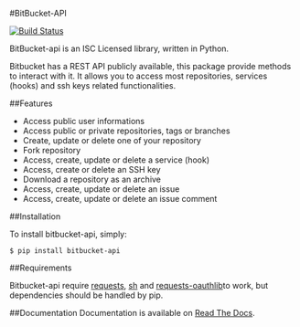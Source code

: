 #BitBucket-API

[![Build Status](https://travis-ci.org/Alir3z4/BitBucket-api.svg?branch=master)](https://travis-ci.org/Alir3z4/BitBucket-api)

BitBucket-api is an ISC Licensed library, written in Python.

Bitbucket has a REST API publicly available, this package provide methods to interact with it.
It allows you to access most repositories, services (hooks) and ssh keys related functionalities.

##Features

* Access public user informations
* Access public or private repositories, tags or branches
* Create, update or delete one of your repository
* Fork repository
* Access, create, update or delete a service (hook)
* Access, create or delete an SSH key
* Download a repository as an archive
* Access, create, update or delete an issue
* Access, create, update or delete an issue comment

##Installation

To install bitbucket-api, simply:

	$ pip install bitbucket-api


##Requirements

Bitbucket-api require [requests](https://github.com/kennethreitz/requests), [sh](https://github.com/amoffat/sh) and [requests-oauthlib](https://github.com/requests/requests-oauthlib)to work, but dependencies should be handled by pip.

##Documentation
Documentation is available on [Read The Docs](https://bitbucket-api.readthedocs.org/en/latest/index.html).
